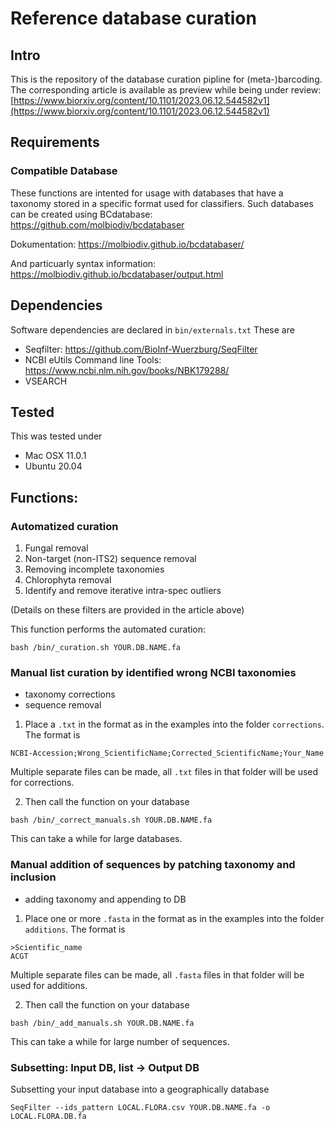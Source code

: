 # Reference database curation

## Intro
This is the repository of the database curation pipline for (meta-)barcoding. The corresponding article is available as preview while being under review: [https://www.biorxiv.org/content/10.1101/2023.06.12.544582v1](https://www.biorxiv.org/content/10.1101/2023.06.12.544582v1)

## Requirements
### Compatible Database
These functions are intented for usage with databases that have a taxonomy stored in a specific format used for classifiers.
Such databases can be created using BCdatabase: https://github.com/molbiodiv/bcdatabaser

Dokumentation: https://molbiodiv.github.io/bcdatabaser/

And particuarly syntax information: https://molbiodiv.github.io/bcdatabaser/output.html

## Dependencies

Software dependencies are declared in ```bin/externals.txt```
These are
* Seqfilter: https://github.com/BioInf-Wuerzburg/SeqFilter
* NCBI eUtils Command line Tools: https://www.ncbi.nlm.nih.gov/books/NBK179288/
* VSEARCH 

## Tested
This was tested under
* Mac OSX 11.0.1
* Ubuntu 20.04

## Functions:

### Automatized curation
1) Fungal removal
2) Non-target (non-ITS2) sequence removal
3) Removing incomplete taxonomies
4) Chlorophyta removal
5) Identify and remove iterative intra-spec outliers

(Details on these filters are provided in the article above)

This function performs the automated curation:
```
bash /bin/_curation.sh YOUR.DB.NAME.fa
```


### Manual list curation by identified wrong NCBI taxonomies
* taxonomy corrections
* sequence removal

1. Place a ```.txt``` in the format as in the examples into the folder ```corrections```.
The format is
```
NCBI-Accession;Wrong_ScientificName;Corrected_ScientificName;Your_Name
```
 Multiple separate files can be made, all ```.txt``` files in that folder will be used for corrections.

2. Then call the function on your database
```
bash /bin/_correct_manuals.sh YOUR.DB.NAME.fa
```
This can take a while for large databases.


### Manual addition of sequences by patching taxonomy and inclusion
* adding taxonomy and appending to DB

1. Place one or more ```.fasta``` in the format as in the examples into the folder ```additions```.
The format is
```
>Scientific_name
ACGT
```
 Multiple separate files can be made, all ```.fasta``` files in that folder will be used for additions.

2. Then call the function on your database
```
bash /bin/_add_manuals.sh YOUR.DB.NAME.fa
```
This can take a while for large number of sequences.


### Subsetting: Input DB, list -> Output DB
Subsetting your input database into a geographically database
 ```
SeqFilter --ids_pattern LOCAL.FLORA.csv YOUR.DB.NAME.fa -o LOCAL.FLORA.DB.fa
```

